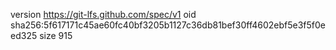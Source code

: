 version https://git-lfs.github.com/spec/v1
oid sha256:5f617171c45ae60fc40bf3205b1127c36db81bef30ff4602ebf5e3f5f0eed325
size 915
